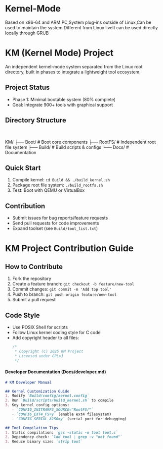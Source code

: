 # Kernel-Mode
Based on x86-64 and ARM PC,System plug-ins outside of Linux,Can be used to maintain the system Different from Linux liveIt can be used directly locally through GRUB

# KM (Kernel Mode) Project
An independent kernel-mode system separated from the Linux root directory, built in phases to integrate a lightweight tool ecosystem.

## Project Status
- Phase 1: Minimal bootable system (80% complete)
- Goal: Integrate 900+ tools with graphical support

## Directory Structure
 
 
KM/
├── Boot/         # Boot core components
├── RootFS/       # Independent root file system
├── Build/        # Build scripts & configs
└── Docs/         # Documentation



## Quick Start
1. Compile kernel: `cd Build && ./build_kernel.sh`
2. Package root file system: `./build_rootfs.sh`
3. Test: Boot with QEMU or VirtualBox

## Contribution
- Submit issues for bug reports/feature requests
- Send pull requests for code improvements
- Expand toolset (see `Build/tool_list.txt`)


# KM Project Contribution Guide

## How to Contribute
1. Fork the repository
2. Create a feature branch: `git checkout -b feature/new-tool`
3. Commit changes: `git commit -m 'Add top tool'`
4. Push to branch: `git push origin feature/new-tool`
5. Submit a pull request

## Code Style
- Use POSIX Shell for scripts
- Follow Linux kernel coding style for C code
- Add copyright header to all files:
  ```c
  /*
   * Copyright (C) 2025 KM Project
   * Licensed under GPLv3
   */


#### Developer Documentation (Docs/developer.md)
```markdown
# KM Developer Manual

## Kernel Customization Guide
1. Modify `Build/config/kernel.config`
2. Run `Build/scripts/build_kernel.sh` to compile
3. Key kernel config options:
   - `CONFIG_INITRAMFS_SOURCE="RootFS/"`
   - `CONFIG_EXT4_FS=y` (enable ext4 filesystem)
   - `CONFIG_SERIAL_8250=y` (serial port for debugging)

## Tool Compilation Tips
1. Static compilation: `gcc -static -o tool tool.c`
2. Dependency check: `ldd tool | grep -v "not found"`
3. Reduce binary size: `strip tool`
